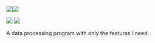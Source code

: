 <p>
  <img src="https://img.shields.io/badge/electron-47848F?style=for-the-badge&logo=electron&logoColor=white"><img src="https://img.shields.io/badge/javascript-F7DF1E?style=for-the-badge&logo=javascript&logoColor=white">
</p>
<p>
  <img src="https://img.shields.io/badge/python-3776AB?style=for-the-badge&logo=python&logoColor=white"> <img src="https://img.shields.io/badge/node.js-5FA04E?style=for-the-badge&logo=node.js&logoColor=white">

</p>
A data processing program with only the features I need.
